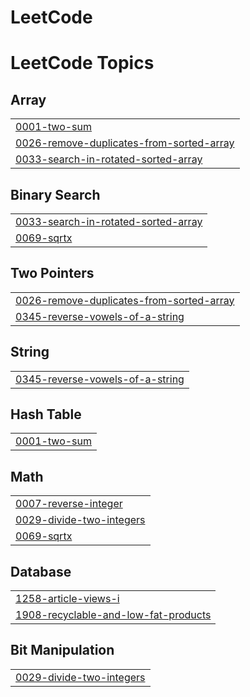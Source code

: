 # LeetCode
<!---LeetCode Topics Start-->
# LeetCode Topics
## Array
|  |
| ------- |
| [0001-two-sum](https://github.com/brijeshpal/LeetCode/tree/master/0001-two-sum) |
| [0026-remove-duplicates-from-sorted-array](https://github.com/brijeshpal/LeetCode/tree/master/0026-remove-duplicates-from-sorted-array) |
| [0033-search-in-rotated-sorted-array](https://github.com/brijeshpal/LeetCode/tree/master/0033-search-in-rotated-sorted-array) |
## Binary Search
|  |
| ------- |
| [0033-search-in-rotated-sorted-array](https://github.com/brijeshpal/LeetCode/tree/master/0033-search-in-rotated-sorted-array) |
| [0069-sqrtx](https://github.com/brijeshpal/LeetCode/tree/master/0069-sqrtx) |
## Two Pointers
|  |
| ------- |
| [0026-remove-duplicates-from-sorted-array](https://github.com/brijeshpal/LeetCode/tree/master/0026-remove-duplicates-from-sorted-array) |
| [0345-reverse-vowels-of-a-string](https://github.com/brijeshpal/LeetCode/tree/master/0345-reverse-vowels-of-a-string) |
## String
|  |
| ------- |
| [0345-reverse-vowels-of-a-string](https://github.com/brijeshpal/LeetCode/tree/master/0345-reverse-vowels-of-a-string) |
## Hash Table
|  |
| ------- |
| [0001-two-sum](https://github.com/brijeshpal/LeetCode/tree/master/0001-two-sum) |
## Math
|  |
| ------- |
| [0007-reverse-integer](https://github.com/brijeshpal/LeetCode/tree/master/0007-reverse-integer) |
| [0029-divide-two-integers](https://github.com/brijeshpal/LeetCode/tree/master/0029-divide-two-integers) |
| [0069-sqrtx](https://github.com/brijeshpal/LeetCode/tree/master/0069-sqrtx) |
## Database
|  |
| ------- |
| [1258-article-views-i](https://github.com/brijeshpal/LeetCode/tree/master/1258-article-views-i) |
| [1908-recyclable-and-low-fat-products](https://github.com/brijeshpal/LeetCode/tree/master/1908-recyclable-and-low-fat-products) |
## Bit Manipulation
|  |
| ------- |
| [0029-divide-two-integers](https://github.com/brijeshpal/LeetCode/tree/master/0029-divide-two-integers) |
<!---LeetCode Topics End-->